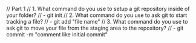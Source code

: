 // Part 1
// 1. What command do you use to setup a git repository inside of your folder?
// - git init
// 2. What command do you use to ask git to start tracking a file?
// - git add "file name"
// 3. What command do you use to ask git to move your file from the staging area to the repository?
// - git commit -m "comment like initial commit"

